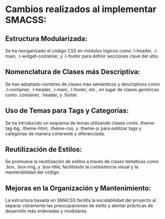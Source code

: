 # Cambios realizados al implementar SMACSS:
## Estructura Modularizada:
Se ha reorganizado el código CSS en módulos lógicos como .l-header, .l-main, .l-widget-container, y .l-footer para definir secciones clave del sitio.

## Nomenclatura de Clases más Descriptiva:
Se han adoptado nombres de clases más semánticos y descriptivos como .l-container, .l-header, .l-main, .l-footer, etc., en lugar de clases genéricas como .container, .header, y .footer.

## Uso de Temas para Tags y Categorías:
Se ha introducido un esquema de temas utilizando clases como .theme-tag-bg, .theme-html, .theme-css, y .theme-js para estilizar tags y categorías de manera coherente y diferenciada.

##  Reutilización de Estilos:
Se promueve la reutilización de estilos a través de clases temáticas como .box, .box-img, y .box-title, facilitando la consistencia visual y la mantenibilidad del código.

## Mejoras en la Organización y Mantenimiento:
La estructura basada en SMACSS facilita la escalabilidad del proyecto al separar claramente las preocupaciones de estilo y alentar prácticas de desarrollo más ordenadas y modulares.
